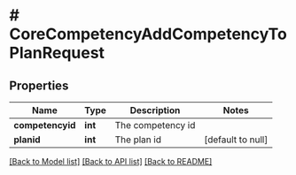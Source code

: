 # # CoreCompetencyAddCompetencyToPlanRequest

## Properties

Name | Type | Description | Notes
------------ | ------------- | ------------- | -------------
**competencyid** | **int** | The competency id |
**planid** | **int** | The plan id | [default to null]

[[Back to Model list]](../../README.md#models) [[Back to API list]](../../README.md#endpoints) [[Back to README]](../../README.md)

